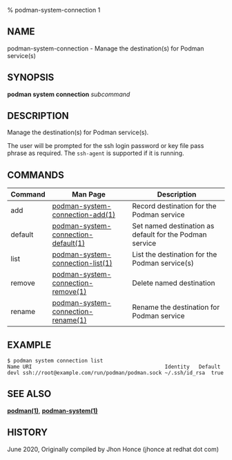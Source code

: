 % podman-system-connection 1

## NAME

podman\-system\-connection - Manage the destination(s) for Podman service(s)

## SYNOPSIS

**podman system connection** _subcommand_

## DESCRIPTION

Manage the destination(s) for Podman service(s).

The user will be prompted for the ssh login password or key file pass phrase as required. The `ssh-agent` is supported if it is running.

## COMMANDS

| Command | Man Page                                                                                             | Description                                             |
| ------- | ---------------------------------------------------------------------------------------------------- | ------------------------------------------------------- |
| add     | [podman-system-connection\-add(1)](podman-system-connection/podman-system-connection-add.md)         | Record destination for the Podman service               |
| default | [podman-system-connection\-default(1)](podman-system-connection/podman-system-connection-default.md) | Set named destination as default for the Podman service |
| list    | [podman-system-connection\-list(1)](podman-system-connection/podman-system-connection-list.md)       | List the destination for the Podman service(s)          |
| remove  | [podman-system-connection\-remove(1)](podman-system-connection/podman-system-connection-remove.md)   | Delete named destination                                |
| rename  | [podman-system-connection\-rename(1)](podman-system-connection/podman-system-connection-rename.md)   | Rename the destination for Podman service               |

## EXAMPLE

```
$ podman system connection list
Name URI                                           Identity	  Default
devl ssh://root@example.com/run/podman/podman.sock ~/.ssh/id_rsa  true
```

## SEE ALSO

**[podman(1)](podman.md)**, **[podman-system(1)](podman-system/podman-system.md)**

## HISTORY

June 2020, Originally compiled by Jhon Honce (jhonce at redhat dot com)
